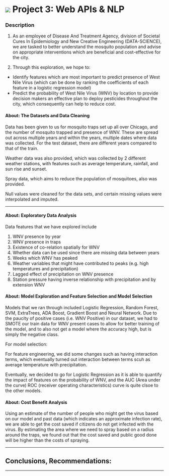 # ![](https://ga-dash.s3.amazonaws.com/production/assets/logo-9f88ae6c9c3871690e33280fcf557f33.png) Project 3: Web APIs & NLP

### Description

1. As an employee of Disease And Treatment Agency, division of Societal Cures In Epidemiology and New Creative Engineering (DATA-SCIENCE), we are tasked to better understand the mosquito population and advise on appropriate interventions which are beneficial and cost-effective for the city.


2. Through this exploration, we hope to:

- Identify features which are most important to predict presence of West Nile Virus (which can be done by ranking the coefficients of each feature in a logistic regression model)
- Predict the probability of West Nile Virus (WNV) by location to provide decision makers an effective plan to deploy pesticides throughout the city, which consequently can help to reduce cost.


#### About: The Datasets and Data Cleaning

Data has been given to us for mosquito traps set up all over Chicago, and the number of mosquito trapped and presence of WNV. These are spread out across multiple years and within the years, multiple dates where data was collected. For the test dataset, there are different years compared to that of the train.

Weather data was also provided, which was collected by 2 different weather stations, with features such as average temperature, rainfall, and sun rise and sunset.

Spray data, which aims to reduce the population of mosquitoes, also was provided.

Null values were cleaned for the data sets, and certain missing values were interpolated and imputed.


---

#### About: Exploratory Data Analysis

Data features that we have explored include

1) WNV presence by year
2) WNV presence in traps
3) Existence of co-relation spatially for WNV
4) Whether data can be used since there are missing data between years 
5) Weeks which WNV has peaked
6) Weather variables that might have contributed to peaks (e.g. high temperatures and precipitation)
7) Lagged effect of precipitation on WNV presence
8) Station pressure having inverse relationship with precipitation and by extension WNV


#### About: Model Exploration and Feature Selection and Model Selection

Models that we ran through included Logistic Regression, Random Forest, SVM, ExtraTrees, ADA Boost, Gradient Boost and Neural Network.
Due to the paucity of positive cases (i.e. WNV Positive) in our dataset, we had to SMOTE our train data for WNV present cases to allow for better training of the model, and to also not get a model where the accuracy high, but is simply the negative class.

For model selection: 

For feature engineering, we did some changes such as having interaction terms, which eventually turned out interaction between terms scuh as average temperature with precipitation.

Eventually, we decided to go for Logistic Regression as it is able to quantify the impact of features on the probability of WNV, and the AUC (Area under the curve) ROC (receiver operating characteristics) curve is quite clsoe to the other models. 


#### About: Cost Benefit Analysis

Using an estimate of the number of people who might get the virus based on our model and past data (which indicates an approximate infection rate), we are able to get the cost saved if citizens do not get infected with the virus. By estimating the area where we need to spray based on a radius around the traps, we found out that the cost saved and public good done will be higher than the costs of spraying.



---

## Conclusions, Recommendations:




---